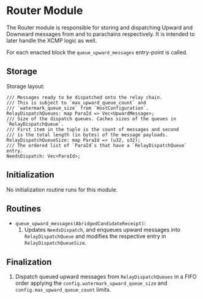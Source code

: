 # Router Module

The Router module is responsible for storing and dispatching Upward and Downward messages from and to parachains respectively. It is intended to later handle the XCMP logic as well.

For each enacted block the `queue_upward_messages` entry-point is called.

## Storage

Storage layout:

```rust,ignore
/// Messages ready to be dispatched onto the relay chain.
/// This is subject to `max_upward_queue_count` and
/// `watermark_queue_size` from `HostConfiguration`.
RelayDispatchQueues: map ParaId => Vec<UpwardMessage>;
/// Size of the dispatch queues. Caches sizes of the queues in `RelayDispatchQueue`.
/// First item in the tuple is the count of messages and second
/// is the total length (in bytes) of the message payloads.
RelayDispatchQueueSize: map ParaId => (u32, u32);
/// The ordered list of `ParaId`s that have a `RelayDispatchQueue` entry.
NeedsDispatch: Vec<ParaId>;
```

## Initialization

No initialization routine runs for this module.

## Routines

* `queue_upward_messages(AbridgedCandidateReceipt)`:
  1. Updates `NeedsDispatch`, and enqueues upward messages into `RelayDispatchQueue` and modifies the respective entry in `RelayDispatchQueueSize`.

## Finalization 

  1. Dispatch queued upward messages from `RelayDispatchQueues` in a FIFO order applying the `config.watermark_upward_queue_size` and `config.max_upward_queue_count` limits.
